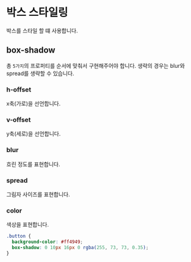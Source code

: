 # 박스 스타일링

박스를 스타일 할 떄 사용합니다.

## box-shadow

총 `5가지`의 프로퍼티를 순서에 맞춰서 구현해주어야 합니다. 생략의 경우는 blur와 spread를 생략할 수 있습니다.

### h-offset

x축(가로)을 선언합니다.

### v-offset

y축(세로)을 선언합니다.

### blur

흐린 정도를 표현합니다.

### spread

그림자 사이즈를 표현합니다.

### color

색상을 표현합니다.

```css
.button {
  background-color: #ff4949;
  box-shadow: 0 10px 16px 0 rgba(255, 73, 73, 0.35);
}
```
